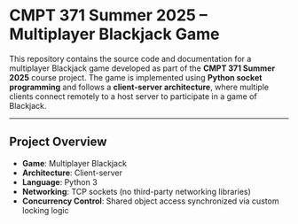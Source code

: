 # CMPT 371 Summer 2025 – Multiplayer Blackjack Game

This repository contains the source code and documentation for a multiplayer Blackjack game developed as part of the **CMPT 371 Summer 2025** course project. The game is implemented using **Python socket programming** and follows a **client-server architecture**, where multiple clients connect remotely to a host server to participate in a game of Blackjack.

---

## Project Overview

- **Game**: Multiplayer Blackjack
- **Architecture**: Client-server
- **Language**: Python 3
- **Networking**: TCP sockets (no third-party networking libraries)
- **Concurrency Control**: Shared object access synchronized via custom locking logic


